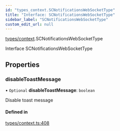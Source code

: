 ```yaml
---
id: "types_context.SCNotificationsWebSocketType"
title: "Interface: SCNotificationsWebSocketType"
sidebar_label: "SCNotificationsWebSocketType"
custom_edit_url: null
---
```


[types/context](../modules/types_context).SCNotificationsWebSocketType

Interface SCNotificationsWebSocketType

## Properties

### disableToastMessage

• `Optional` **disableToastMessage**: `boolean`

Disable toast message

#### Defined in

[types/context.ts:408](https://github.com/selfcommunity/community-ui/blob/7f26f69/packages/sc-core/src/types/context.ts#L408)
